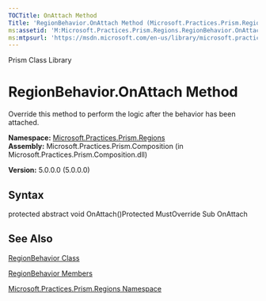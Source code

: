 ```yaml
---
TOCTitle: OnAttach Method
Title: 'RegionBehavior.OnAttach Method (Microsoft.Practices.Prism.Regions)'
ms:assetid: 'M:Microsoft.Practices.Prism.Regions.RegionBehavior.OnAttach'
ms:mtpsurl: 'https://msdn.microsoft.com/en-us/library/microsoft.practices.prism.regions.regionbehavior.onattach(v=pandp.50)'
---
```


Prism Class Library

RegionBehavior.OnAttach Method
==================================

Override this method to perform the logic after the behavior has been attached.

**Namespace:** [Microsoft.Practices.Prism.Regions](https://msdn.microsoft.com/library/microsoft.practices.prism.regions)
**Assembly:** Microsoft.Practices.Prism.Composition (in Microsoft.Practices.Prism.Composition.dll)

**Version:** 5.0.0.0 (5.0.0.0)

## Syntax


protected abstract void OnAttach()Protected MustOverride Sub OnAttach

See Also
--------


[RegionBehavior Class](https://msdn.microsoft.com/library/microsoft.practices.prism.regions.regionbehavior)

[RegionBehavior Members](https://msdn.microsoft.com/allmembers.t:microsoft.practices.prism.regions.regionbehavior)

[Microsoft.Practices.Prism.Regions Namespace](https://msdn.microsoft.com/library/microsoft.practices.prism.regions)

